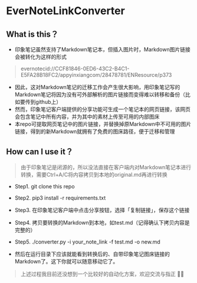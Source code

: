 # EverNoteLinkConverter

## What is this？
- 印象笔记虽然支持了Markdown笔记本，但插入图片时，Markdown图片链接会被转化为这样的形式
> evernotecid://CCF81846-0ED6-43C2-B4C1-E5FA28B18FC2/appyinxiangcom/28478781/ENResource/p373

- 因此，这对Markdown笔记的迁移工作会产生很大影响，用印象笔记写的Markdown笔记将因为没有可外部解析的图片链接而变得难以转移和备份（比如要传到github上）
- 然而，印象笔记客户端提供的分享功能可生成一个笔记本的网页链接，该网页会包含笔记中所有内容，并为其中的素材上传至可用的内部图床
- 本repo可提取网页笔记中的图片链接，并替换掉原Markdown中不可用的图片链接，得到的新Markdown就拥有了免费的图床路径，便于迁移和管理

## How can I use it？
> 由于印象笔记是闭源的，所以没法直接在客户端内对Markdown笔记本进行转换，需要Ctrl+A/C将内容拷贝到本地的original.md再进行转换

- Step1. git clone this repo
- Step2. pip3 install -r requirements.txt
- Step3. 在印象笔记客户端中点击分享按钮，选择「复制链接」，保存这个链接
- Step4. 拷贝要转换的Markdown到本地，如test.md（记得确认下拷贝内容是完整的）
- Step5. ./converter.py -i your_note_link -f test.md -o new.md

- 然后在运行目录下应该就能看到转换后的、自带印象笔记图床链接的Markdown了。这下你就可以随意移动它了。

> 上述过程我目前还没想到一个比较好的自动化方案，欢迎交流与指正 🙏🏻
